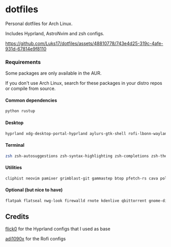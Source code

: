 # dotfiles

Personal dotfiles for Arch Linux.

Includes Hyprland, AstroNvim and zsh configs.

https://github.com/Luks17/dotfiles/assets/48810778/743e4d25-319c-4afe-931d-67814e9f8110

### Requirements

Some packages are only available in the AUR.

If you don't use Arch Linux, search for these packages in your distro repos or compile from source.

#### Common dependencies

```bash
python rustup
```

#### Desktop

```bash
hyprland xdg-desktop-portal-hyprland aylurs-gtk-shell rofi-lbonn-wayland-git swaylock-effects libnotify swww swayidle firefox ttf-ubuntu-mono-nerd
```

#### Terminal

```bash
zsh zsh-autosuggestions zsh-syntax-highlighting zsh-completions zsh-theme-powerlevel10k fzf zoxide bat kitty
```

#### Utilities

```bash
cliphist neovim pamixer grimblast-git gammastep btop pfetch-rs cava polkit-gnome pavucontrol imv gnome-bluetooth-3.0 blueman brightnessctl nm-connection-editor
```

#### Optional (but nice to have)

```bash
flatpak flatseal nwg-look firewalld rnote kdenlive qbittorrent gnome-disk-utility libreoffice bottles obsidian kooha mpv krita nautilus Catppuccin-purple sassc inotify-tools
```

## Credits

[flick0](https://github.com/flick0/dotfiles) for the Hyprland configs that I used as base

[adi1090x](https://github.com/adi1090x/rofi) for the Rofi configs
